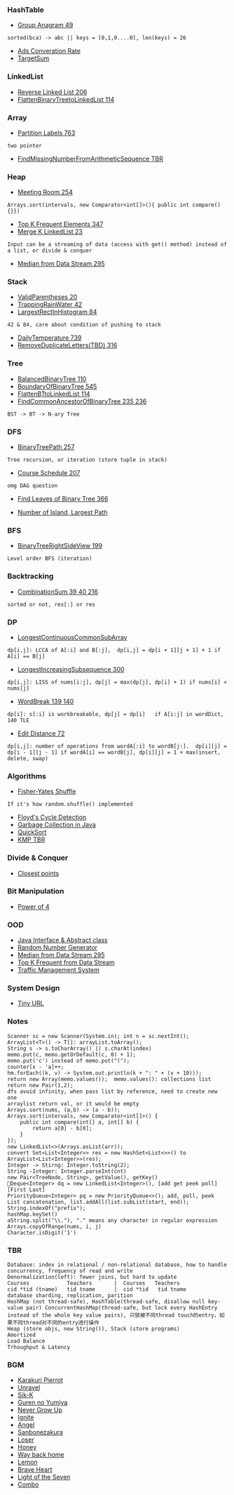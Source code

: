 
### HashTable
- [Group Anagram 49](./Hash/GroupAnagram/Solution.java)
```
sorted(bca) -> abc || keys = [0,1,0....0], len(keys) = 26
```
- [Ads Converation Rate](./Hash/AdsConversionRate/Solution.py)
- [TargetSum](./Hash/MeanSumTarget/Solution.java)

### LinkedList
- [Reverse Linked List 206](./LinkedList/ReverseLinkedList/Solution.java)
- [FlattenBinaryTreetoLinkedList 114](./Tree/FlattenBTtoLinkedList/Solution.java)

### Array
- [Partition Labels 763](./Array/PartitionLabels/Solution.py)
```
two pointer
```
- [FindMissingNumberFromArithmeticSequence TBR](./Array/MissingNumber/Solution.py)

### Heap
- [Meeting Room 254](./Heap/MeetingRooms)
```
Arrays.sort(intervals, new Comparator<int[]>(){ public int compare(){}})
```
- [Top K Frequent Elements 347](./Heap/TopKFrequent)
- [Merge K LinkedList 23](./Heap/MergeKLinkedList)
```
Input can be a streaming of data (access with get() method) instead of a list, or divide & conquer
```
- [Median from Data Stream 295](./OOD/MedianFromDataStream/Solution.py)


### Stack
- [ValidParentheses 20](./Stack/ValidParentheses/Solution.java)
- [TrappingRainWater 42](./Stack/TrappingRainWater/Solution.java)
- [LargestRectInHistogram 84](./Stack/LargestRectInHistogram/Solution.java)
```
42 & 84, care about condition of pushing to stack
```
- [DailyTemperature 739](./Stack/DailyTemperatures/Solution.java)
- [RemoveDuplicateLetters(TBD) 316](./Stack/RemoveDuplicateLetters/Solution.java)

### Tree
- [BalancedBinaryTree 110](./Tree/BalancedBinaryTree)
- [BoundaryOfBinaryTree 545](./Tree/BoundaryofBinaryTree/Solution.py)
- [FlattenBTtoLinkedList 114](./Tree/FlattenBTtoLinkedList)
- [FindCommonAncestorOfBinaryTree 235 236](./Tree/FindCommonAncestorOfBinaryTree)
```
BST -> BT -> N-ary Tree
```

### DFS
- [BinaryTreePath 257](./Tree/BinaryTreePath)
```
Tree recursion, or iteration (store tuple in stack)
```
- [Course Schedule 207](./DFS/CourseSchedule)
```
omg DAG question
```
- [Find Leaves of Binary Tree 366](./DFS/FindLeavesOfBinaryTree)

- [Number of Island, Largest Path](./DFS/FindLargestIntPath/Solution.cpp)


### BFS
- [BinaryTreeRightSideView 199](./BFS/BinaryTreeRightSideView/Solution.java)
```
Level order BFS (iteration)
```

### Backtracking
- [CombinationSum 39 40 216](./Array/CombinationSum/Solution.java)
```
sorted or not, res[:] or res
```

### DP
- [LongestContinuousCommonSubArray](./DP/longestCommonSubArray)
```
dp[i,j]: LCCA of A[:i] and B[:j],  dp[i,j] = dp[i + 1][j + 1] + 1 if A[i] == B[j]
```
- [LongestIncreasingSubsequence 300](./DP/longestIncreasingSubsequence)
```
dp[i,j]: LISS of nums[i:j], dp[j] = max(dp[j], dp[i] + 1) if nums[i] < nums[j]
```

- [WordBreak 139 140](./DP/wordBreak/Solution.py)
```
dp[i]: s[:i] is workbreakable, dp[j] = dp[i]   if A[i:j] in wordDict, 140 TLE
```

- [Edit Distance 72](./DP/editDistance/Solution.py)
```
dp[i,j]: number of operations from wordA[:i] to wordB[j:].  dp[i][j] = dp[i - 1][j - 1] if wordA[i] == wordB[j], dp[i][j] = 1 + max(insert, delete, swap)  
```

### Algorithms
- [Fisher-Yates Shuffle](./Algos/Fisher-Yates/Solution.py)
```
If it's how random.shuffle() implemented
```
- [Floyd's Cycle Detection](./Algos/FloydCycleDetection/Solution.py)
- [Garbage Collection in Java](./Algos/GarbageCollection/Solution.java)
- [QuickSort](./Algos/QuickSort/Solution.java)
- [KMP TBR](./Algos/KMP/Solution.java)

### Divide & Conquer
- [Closest points](./DivideAndConquer/ClosestPoints/Solution.py)

### Bit Manipulation
- [Power of 4](./BitManipulation/PowerOfFour/Solution.py)

### OOD
- [Java Interface & Abstract class](./OOD/JavaOOD/Solution.java)
- [Random Number Generator](./Algos/Fisher-Yates/Solution.py)
- [Median from Data Stream 295](./OOD/MedianFromDataStream)
- [Top K Frequent from Data Stream](./OOD/TopKDataStream/Solution.py)
- [Traffic Management System](./OOD/TrafficManagementSystem)

### System Design
- [Tiny URL](./SystemDesign/TinyURL)

### Notes
```
Scanner sc = new Scanner(System.in); int n = sc.nextInt();
ArrayList<T>() -> T[]: arrayList.toArray();
String s -> s.toCharArray() || s.charAt(index)
memo.put(c, memo.getOrDefault(c, 0) + 1);
memo.put('c') instead of memo.put("(");
counter[x - 'a]++;
hm.forEach((k, v) -> System.out.println(k + ": " + (v + 10)));
return new Array(memo.values());  memo.values(): collections list
return new Pair(1,2);
dfs avoid infinity, when pass list by reference, need to create new one
arraylist return val, or it would be empty
Arrays.sort(nums, (a,b) -> (a - b));
Arrays.sort(intervals, new Comparator<int[]>() {
    public int compare(int[] a, int[] b) {
        return a[0] - b[0];
    }
});
new LinkedList<>(Arrays.asList(arr));
convert Set<List<Integer>> res = new HashSet<List<>>() to ArrayList<List<Integer>>(res);
Integer -> Stirng: Integer.toString(2);
String -Integer: Integer.parseInt(cnt)
new Pair<TreeNode, String>, getValue(), getKey()
Deque<Integer> dq = new LinkedList<Integer>(), [add get peek poll][First Last]
PriorityQueue<Integer> pq = new PriorityQueue<>(); add, poll, peek
List cancatenation, list.addAll(list.subList(start, end));
String.indexOf("prefix");
hashMap.keySet()
aString.split("\\."), "." means any character in regular expression
Arrays.copyOfRange(nums, i, j)
Character.isDigit('1')
```

### TBR
```
Database: index in relational / non-relational database, how to handle concurrency, frequency of read and write
Denormalization(left): fewer joins, but hard to update
Courses            Teachers       |  Courses   Teachers
cid *tid (tname)   tid tname      |  cid *tid   tid tname
database sharding, replication, parition
HashMap (not thread-safe), HashTable(thread-safe, disallow null key-value pair) ConcurrentHashMap(thread-safe, but lock every HashEntry instead of the whole key value pairs), 只锁被不同thread touch的entry，如果不同thread对不同的entry进行操作
Heap (store objs, new String()), Stack (store programs)
Amortized
Load Balance
Trhoughput & Latency

```



### BGM
- [Karakuri Pierrot](https://www.youtube.com/watch?v=l82y3WIaqW0)
- [Unravel](https://www.youtube.com/watch?v=xFMPBPOy9SI)
- [Sik-K](https://www.youtube.com/watch?v=36HvpOE4opQ)
- [Guren no Yumiya](https://www.youtube.com/watch?v=MIUQGbA8B4k)
- [Never Grow Up](https://www.youtube.com/watch?v=qw7oS1FBHyI)
- [Ignite](https://www.youtube.com/watch?v=sCwB3qKS_SQ)
- [Angel](https://www.youtube.com/watch?v=fOUfYU2NEJU)
- [Sanbonezakura](https://www.youtube.com/watch?v=LxkEr-3GCGU)
- [Loser](https://www.youtube.com/watch?v=Dx_fKPBPYUI)
- [Honey](https://www.youtube.com/watch?v=l3n6DiaELcc)
- [Way back home](https://www.youtube.com/watch?v=4KSDFEI5I00)
- [Lemon](https://www.youtube.com/watch?v=Gz1ldpRfg74)
- [Brave Heart](https://www.youtube.com/watch?v=YsTGTwqNfsQ)
- [Light of the Seven](https://www.youtube.com/watch?v=OCqMDeD6Fmc)
- [Combo](https://www.youtube.com/watch?v=Obfw2O6vNXE)
